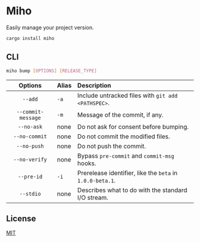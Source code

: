 # Miho

Easily manage your project version.

```sh
cargo install miho
```

## CLI

```sh
miho bump [OPTIONS] [RELEASE_TYPE]
```

|      Options       | Alias | Description                                               |
| :----------------: | :---- | :-------------------------------------------------------- |
|      `--add`       | `-a`  | Include untracked files with `git add <PATHSPEC>`.        |
| `--commit-message` | `-m`  | Message of the commit, if any.                            |
|     `--no-ask`     | none  | Do not ask for consent before bumping.                    |
|   `--no-commit`    | none  | Do not commit the modified files.                         |
|    `--no-push`     | none  | Do not push the commit.                                   |
|   `--no-verify`    | none  | Bypass `pre-commit` and `commit-msg` hooks.               |
|     `--pre-id`     | `-i`  | Prerelease identifier, like the `beta` in `1.0.0-beta.1`. |
|     `--stdio`      | none  | Describes what to do with the standard I/O stream.        |

## License

[MIT](https://github.com/ferreira-tb/miho/blob/main/LICENSE)
